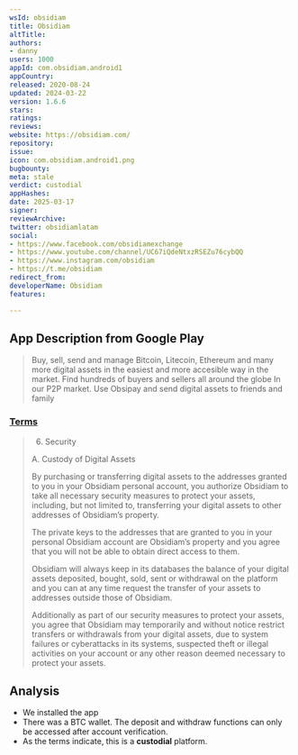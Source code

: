 ```yaml
---
wsId: obsidiam
title: Obsidiam
altTitle: 
authors:
- danny
users: 1000
appId: com.obsidiam.android1
appCountry: 
released: 2020-08-24
updated: 2024-03-22
version: 1.6.6
stars: 
ratings: 
reviews: 
website: https://obsidiam.com/
repository: 
issue: 
icon: com.obsidiam.android1.png
bugbounty: 
meta: stale
verdict: custodial
appHashes: 
date: 2025-03-17
signer: 
reviewArchive: 
twitter: obsidiamlatam
social:
- https://www.facebook.com/obsidiamexchange
- https://www.youtube.com/channel/UC67iQdeNtxzRSEZu76cybQQ
- https://www.instagram.com/obsidiam
- https://t.me/obsidiam
redirect_from: 
developerName: Obsidiam
features: 

---
```


## App Description from Google Play 

> Buy, sell, send and manage Bitcoin, Litecoin, Ethereum and many more digital assets in the easiest and more accesible way in the market. Find hundreds of buyers and sellers all around the globe In our P2P market. Use Obsipay and send digital assets to friends and family

### [Terms](https://www.obsidiam.com/page/c/U2FsdGVkX18aUBKBpK3mp8Zb+WoNxEEa5ew7gLlBQbCBjWW3+AfRGZzqBFBCTfga) 

> 6. Security
> 
> A. Custody of Digital Assets
>
> By purchasing or transferring digital assets to the addresses granted to you in your Obsidiam personal account, you authorize Obsidiam to take all necessary security measures to protect your assets, including, but not limited to, transferring your digital assets to other addresses of Obsidiam’s property.
>
> The private keys to the addresses that are granted to you in your personal Obsidiam account are Obsidiam’s property and you agree that you will not be able to obtain direct access to them.
>
> Obsidiam will always keep in its databases the balance of your digital assets deposited, bought, sold, sent or withdrawal on the platform and you can at any time request the transfer of your assets to addresses outside those of Obsidiam.
>
> Additionally as part of our security measures to protect your assets, you agree that Obsidiam may temporarily and without notice restrict transfers or withdrawals from your digital assets, due to system failures or cyberattacks in its systems, suspected theft or illegal activities on your account or any other reason deemed necessary to protect your assets.

## Analysis 

- We installed the app
- There was a BTC wallet. The deposit and withdraw functions can only be accessed after account verification.
- As the terms indicate, this is a **custodial** platform.  
